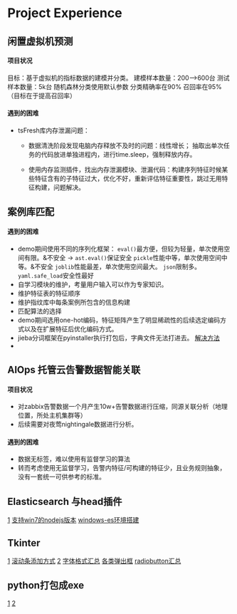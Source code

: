 # Project Experience



## 闲置虚拟机预测
#### 项目状况
目标：基于虚拟机的指标数据的建模并分类。
建模样本数量：200—>600台
测试样本数量：5k台
随机森林分类使用默认参数
分类精确率在90%
召回率在95%（目标在于提高召回率）

#### 遇到的困难

+ tsFresh库内存泄漏问题：
	+ 数据清洗阶段发现电脑内存释放不及时的问题：线性增长；
	抽取出单次任务的代码放进单独进程内，进行time.sleep，强制释放内存。
		
	+ 使用内存监测插件，找出内存泄漏模块、泄漏代码：构建序列特征时候某些特征含有的子特征过大，优化不好，重新评估特征重要性，跳过无用特征构建，问题解决。



## 案例库匹配

#### 遇到的困难
+ demo期间使用不同的序列化框架：
	`eval()`最方便，但较为轻量，单次使用空间有限。&不安全 -> `ast.eval()`保证安全
	`pickle`性能中等，单次使用空间中等。&不安全
	`joblib`性能最差，单次使用空间最大。
	`json`限制多。
	`yaml.safe_load`安全性最好
+ 自学习模块的维护，考量用户输入可以作为专家知识。
+ 维护特征表的特征顺序
+ 维护指纹库中每条案例所包含的信息构建
+ 匹配算法的选择
+ demo期间选用one-hot编码，特征矩阵产生了明显稀疏性的后续选定编码方式以及在扩展特征后优化编码方式。
+ jieba分词框架在pyinstaller执行打包后，字典文件无法打进去。
	[解决方法](https://blog.csdn.net/sinat_34200786/article/details/79715236)
+ 


## AIOps 托管云告警数据智能关联
#### 项目状况
+ 对zabbix告警数据一个月产生10w+告警数据进行压缩，同源关联分析（地理位置，所处主机集群等）
+ 后续需要对夜莺nightingale数据进行分析。

#### 遇到的困难
+ 数据无标签，难以使用有监督学习的算法
+ 转而考虑使用无监督学习，告警内特征/可构建的特征少，且业务规则抽象，没有一套统一可供参考的标准。


## Elasticsearch 与head插件
[1](https://blog.csdn.net/lh2420124680/article/details/74277380)
[支持win7的nodejs版本](https://nodejs.org/dist/v12.16.2/)
[windows-es环境搭建](https://blog.csdn.net/u014236259/article/details/53696133)





## Tkinter
[1](https://www.cnblogs.com/lili414/p/8954798.html)
[滚动条添加方式](https://blog.csdn.net/qq_28123095/article/details/79331756)
[2](https://blog.csdn.net/ahilll/article/details/81531587)
[字体格式汇总](https://blog.csdn.net/oh5w6hinug43jvrhhb/article/details/106726048)
[各类弹出框](https://blog.csdn.net/sinat_39369871/article/details/107184453)
[radiobutton汇总](https://blog.csdn.net/qq_38970783/article/details/88803931)

## python打包成exe
[1](https://www.cnblogs.com/mini-monkey/p/11195309.html)
[2](https://blog.csdn.net/CholenMine/article/details/80964272)

